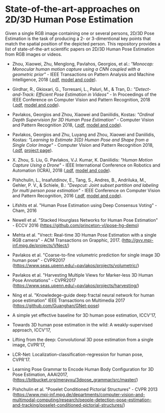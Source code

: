 # State-of-the-art-approaches on 2D/3D Human Pose Estimation
Given a single RGB image containing one or several persons, 2D/3D Pose Estimation is the task of producing a 2- or 3-dimentional key points that match the spatial position of the depicted person. This repository provides a list of state-of-the-art scientific papers on 2D/3D Human Pose Estimation from RGB images or videos. 

* Zhou, Xiaowei, Zhu, Menglong, Pavlahos, Georgios, et al.: *"Monocap: Monocular human motion capture using a CNN coupled with a geometric prior"* - IEEE Transactions on Pattern Analysis and Machine Intelligence, 2018 ([.pdf](https://arxiv.org/pdf/1701.02354.pdf), [model and code](https://github.com/daniilidis-group/monocap)).


* Girdhar, R., Gkioxari, G., Torresani, L., Paluri, M., & Tran, D.: *"Detect-and-Track: Efficient Pose Estimation in Videos"* - In Proceedings of the IEEE Conference on Computer Vision and Pattern Recognition, 2018 ([.pdf](https://arxiv.org/pdf/1712.09184.pdf), [model and code](https://rohitgirdhar.github.io/DetectAndTrack/)).

* Pavlakos, Georgios and Zhou, Xiaowei and Daniilidis, Kostas: *"Ordinal Depth Supervision for 3D Human Pose Estimation"* - Computer Vision and Pattern Recognition 2018, ([.pdf](http://openaccess.thecvf.com/content_cvpr_2018/papers/Pavlakos_Ordinal_Depth_Supervision_CVPR_2018_paper.pdf), [model and code](https://www.seas.upenn.edu/~pavlakos/projects/ordinal/)).


* Pavlakos, Georgios and Zhu, Luyang and Zhou, Xiaowei and Daniilidis, Kostas: *"Learning to Estimate 3{D} Human Pose and Shape from a Single Color Image"* - Computer Vision and Pattern Recognition 2018, ([.pdf](https://arxiv.org/pdf/1805.04092.pdf), [project page](https://www.seas.upenn.edu/~pavlakos/projects/humanshape/)).


* X. Zhou, S. Liu, G. Pavlakos, V.J. Kumar, K. Daniilidis: *"Human Motion Capture Using a Drone"* - IEEE International Conference on Robotics and Automation (ICRA), 2018 ([.pdf](http://www.cis.upenn.edu/~kostas/mypub.dir/xiaowei18icra.pdf), [model and code](https://github.com/daniilidis-group/drocap)).


* Pishchulin, L., Insafutdinov, E., Tang, S., Andres, B., Andriluka, M., Gehler, P. V., & Schiele, B.: *"Deepcut: Joint subset partition and labeling for multi person pose estimation"* - IEEE Conference on Computer Vision and Pattern Recognition, 2016 ([.pdf](http://pose.mpi-inf.mpg.de/contents/pishchulin16cvpr.pdf), [model and code](http://pose.mpi-inf.mpg.de/)).


* Lifshits et al. "Human Pose Estimation using Deep Consensus Voting" - Cham, 2016

* Newell et al. "Stacked Hourglass Networks for Human Pose Estimation" - ECCV 2016 (https://github.com/princeton-vl/pose-hg-demo)

* Mehta et al. "Vnect: Real-time 3D Human Pose Estimation with a single RGB camera" - ACM Transactions on Grapphic, 2017. (http://gvv.mpi-inf.mpg.de/projects/VNect/)

* Pavlakos et al. "Coarse-to-fine volumetric prediction for single image 3D human pose" - CVPR2017 (https://www.seas.upenn.edu/~pavlakos/projects/volumetric/)

* Pavlakos et al.  "Harvesting Multiple Views for Marker-less 3D Human Pose Annotations" - CVPR2017 (https://www.seas.upenn.edu/~pavlakos/projects/harvesting/)

* Ning et al. "Knowledege-guide deep fractal neural network for human pose estimation" IEEE Transactions on Multimedia 2017 (https://github.com/Guanghan/GNet-pose)

* A simple yet effective baseline for 3D human pose estimation, ICCV'17, 

* Towards 3D human pose estimation in the wild: A weakly-supervised approach, ICCV'17,

* Lifting from the deep: Convolutional 3D pose estimation from a single image, CVPR'17, 

* LCR-Net: Localization-classification-regression for human pose, CVPR'17.

* Learning Pose Grammar to Encode Human Body Configuration for 3D Pose Estimation, AAAI2017, (https://bitbucket.org/merayxu/3dpose_grammar/src/master/)

* Pishchulin et al. "Poselet Conditioned Pictorial Structures" - CVPR 2013 (https://www.mpi-inf.mpg.de/departments/computer-vision-and-multimodal-computing/research/people-detection-pose-estimation-and-tracking/poselet-conditioned-pictorial-structures/)

